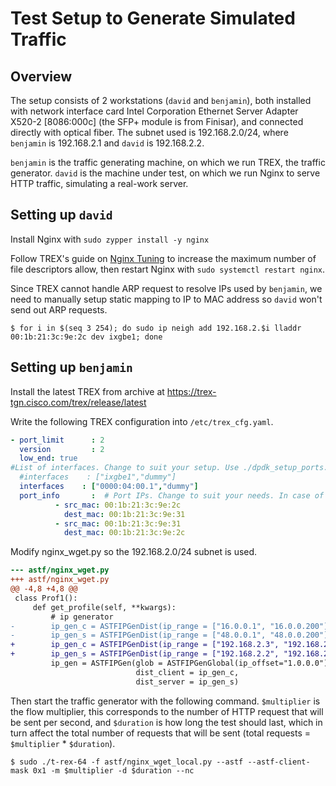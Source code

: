 # Test Setup to Generate Simulated Traffic

## Overview

The setup consists of 2 workstations (`david` and `benjamin`), both installed with network interface card Intel Corporation Ethernet Server Adapter X520-2 \[8086:000c\] (the SFP+ module is from Finisar), and connected directly with optical fiber. The subnet used is 192.168.2.0/24, where `benjamin` is 192.168.2.1 and `david` is 192.168.2.2.

`benjamin` is the traffic generating machine, on which we run TREX, the traffic generator. `david` is the machine under test, on which we run Nginx to serve HTTP traffic, simulating a real-work server.

## Setting up `david`

Install Nginx with `sudo zypper install -y nginx`

Follow TREX's guide on [Nginx Tuning](https://trex-tgn.cisco.com/trex/doc/trex_astf_vs_nginx.html#_nginx_tuning) to increase the maximum number of file descriptors allow, then restart Nginx with `sudo systemctl restart nginx`.

Since TREX cannot handle ARP request to resolve IPs used by `benjamin`, we need to manually setup static mapping to IP to MAC address so `david` won't send out ARP requests.

```shell
$ for i in $(seq 3 254); do sudo ip neigh add 192.168.2.$i lladdr 00:1b:21:3c:9e:2c dev ixgbe1; done
```

## Setting up `benjamin`

Install the latest TREX from archive at https://trex-tgn.cisco.com/trex/release/latest

Write the following TREX configuration into `/etc/trex_cfg.yaml`.

```yaml
- port_limit      : 2
  version         : 2
  low_end: true
#List of interfaces. Change to suit your setup. Use ./dpdk_setup_ports.py -s to see available options
  #interfaces    : ["ixgbe1","dummy"]
  interfaces    : ["0000:04:00.1","dummy"]
  port_info       :  # Port IPs. Change to suit your needs. In case of loopback, you can leave as is.
          - src_mac: 00:1b:21:3c:9e:2c
            dest_mac: 00:1b:21:3c:9e:31
          - src_mac: 00:1b:21:3c:9e:31
            dest_mac: 00:1b:21:3c:9e:2c
```

Modify nginx_wget.py so the 192.168.2.0/24 subnet is used.

```diff
--- astf/nginx_wget.py
+++ astf/nginx_wget.py
@@ -4,8 +4,8 @@
 class Prof1():
     def get_profile(self, **kwargs):
         # ip generator
-        ip_gen_c = ASTFIPGenDist(ip_range = ["16.0.0.1", "16.0.0.200"], distribution="seq")
-        ip_gen_s = ASTFIPGenDist(ip_range = ["48.0.0.1", "48.0.0.200"], distribution="seq")
+        ip_gen_c = ASTFIPGenDist(ip_range = ["192.168.2.3", "192.168.2.253"], distribution="seq",)
+        ip_gen_s = ASTFIPGenDist(ip_range = ["192.168.2.2", "192.168.2.2"], distribution="seq")
         ip_gen = ASTFIPGen(glob = ASTFIPGenGlobal(ip_offset="1.0.0.0"),
                            dist_client = ip_gen_c,
                            dist_server = ip_gen_s)
```

Then start the traffic generator with the following command. `$multiplier` is the flow multiplier, this corresponds to the number of HTTP request that will be sent per second, and `$duration` is how long the test should last, which in turn affect the total number of requests that will be sent (total requests = `$multiplier` * `$duration`).

```shell
$ sudo ./t-rex-64 -f astf/nginx_wget_local.py --astf --astf-client-mask 0x1 -m $multiplier -d $duration --nc
```

